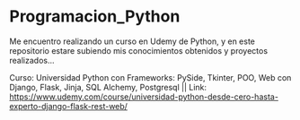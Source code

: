 # Programacion_Python

Me encuentro realizando un curso en Udemy de Python, y en este repositorio estare subiendo mis conocimientos obtenidos y proyectos realizados...

Curso: Universidad Python con Frameworks: PySide, Tkinter, POO, Web con Django, Flask, Jinja, SQL Alchemy, Postgresql ||
Link: https://www.udemy.com/course/universidad-python-desde-cero-hasta-experto-django-flask-rest-web/
